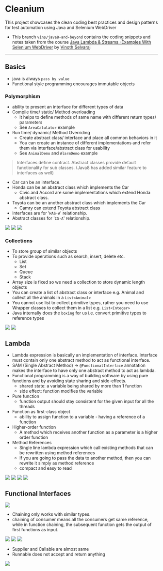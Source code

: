 # Cleanium

This project showcases the clean coding best practices and design patterns for test automation using Java and Selenium
WebDriver

* This branch `vins/java8-and-beyond` contains the coding snippets and notes taken from
  the
  course [Java Lambda & Streams -Examples With Selenium WebDriver](https://www.udemy.com/course/java-8-and-beyond-for-testers)
  by [Vinoth Selvaraj](https://www.vinsguru.com/vinoth-selvaraj/)

---

## Basics

* java is always `pass by value`
* Functional style programming encourages immutable objects

### Polymorphism

* ability to present an interface for different types of data
* Compile time/ static/ Method overloading
    * It helps to define methods of same name with different return types/ parameters
    * See `AreaCalulator` example
* Run time/ dynamic/ Method Overriding
    * Create abstract class/ interface and place all common behaviors in it
    * You can create an instance of different implementations and refer them via interface/abstract class for usability
    * See `AnimalDemo` and `AlarmDemo` example

> Interfaces define contract. Abstract classes provide default functionality for sub classes. (Java8 has added similar
> feature to interfaces as
> well)

* Car can be an interface.
* Honda can be an abstract class which implements the Car
    * Civic and Accord are some implementations which extend Honda abstract class.
* Toyota can be an another abstract class which implements the Car
    * Camry can extend Toyota abstract class
* Interfaces are for '`HAS-A`' relationship.
* Abstract classes for '`IS-A`' relationship.

<img src="doc/poly.PNG">

<img src="doc/poly-runtime.PNG">

<img src="doc/abstract-class-interface.PNG">

### Collections

* To store group of similar objects
* To provide operations such as search, insert, delete etc.
    * List
    * Set
    * Queue
    * Stack
* Array size is fixed so we need a collection to store dynamic length objects
* You can create a list of abstract class or interface e.g. Animal and collect all the animals in a `List<Animal>`
* You cannot use list to collect primitive types, rather you need to use Wrapper classes to collect them in a
  list e.g. `List<Integer>`
* Java internally does the `boxing` for us i.e. convert primitive types to reference types

<img src="doc/types.PNG">

<img src="doc/poly-summary.PNG">

## Lambda

* Lambda expression is basically an implementation of interface. Interface must contain only one abstract method to act
  as functional interface.
* SAM (Single Abstract Method) -> `@FunctionalInterface` annotation makes the interface to have only one abstract method
  to act as lambda.
* Functional programming is a way of building software by using pure functions and by avoiding state sharing and
  side-effects.
    * shared state: a variable being shared by more than 1 function
    * side effect: function modifies the variable
* Pure function
    * function output should stay consistent for the given input for all the threads
* Function as first-class object
    * ability to assign function to a variable - having a reference of a function
* Higher-order function
    * A method which receives another function as a parameter is a higher order function
* Method References
    * Single line lambda expression which call existing methods that can be rewritten using method references
    * If you are going to pass the data to another method, then you can rewrite it simply as method reference
    * compact and easy to read

<img src="doc/method-ref.PNG">

<img src="doc/lambdas.PNG">

<img src="doc/lambdas-best-practice.PNG">

<img src="doc/assignment-lambda.PNG">

## Functional Interfaces

<img src="doc/functional-interfaces.PNG">

* Chaining only works with similar types.
* chaining of consumer means all the consumers get same reference, while in function chaining, the subsequent function
  gets the output of first functions as input.

<img src="doc/tri-consumer.PNG">

<img src="doc/consumer-ref.PNG">

<img src="doc/fun-ref.PNG">

* Supplier and Callable are almost same
* Runnable does not accept and return anything

<img src="doc/assignment-funinterfaces.PNG">

